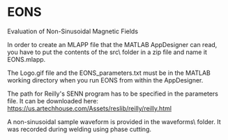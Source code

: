 # EONS
Evaluation of Non-Sinusoidal Magnetic Fields

In order to create an MLAPP file that the MATLAB AppDesigner can read, you have to put the contents of the src\ folder in a zip file and name it EONS.mlapp.

The Logo.gif file and the EONS_parameters.txt must be in the MATLAB working directory when you run EONS from within the AppDesigner. 

The path for Reilly's SENN program has to be specified in the parameters file. It can be downloaded here:
https://us.artechhouse.com/Assets/reslib/reilly/reilly.html

A non-sinusoidal sample waveform is provided in the waveforms\ folder. It was recorded during welding using phase cutting.


